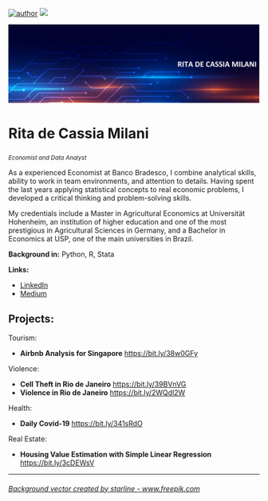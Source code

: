 



[![author](https://img.shields.io/badge/author-rita-milani.svg)](https://www.linkedin.com/in/rita-de-cássia-milani-59ab7451/) [![](https://img.shields.io/badge/python-3.7+-blue.svg)](https://www.python.org/downloads/release/python-365/)

<p align="center">
  <img src="banner.jpg" >
  
</p>

# Rita de Cassia Milani
<sub>*Economist and Data Analyst*</sub>

As a experienced Economist at Banco Bradesco, I combine analytical skills, ability to work in team environments, and attention to details. Having spent the last years applying statistical concepts to real economic problems, I developed a critical thinking and problem-solving skills.

My credentials include a Master in Agricultural Economics at Universität Hohenheim, an institution of higher education and one of the most prestigious in Agricultural Sciences in Germany, and a Bachelor in Economics at USP, one of the main universities in Brazil. 

**Background in:** Python, R, Stata

**Links:**
* [LinkedIn](https://www.linkedin.com/in/rita-de-cássia-milani-59ab7451/)
* [Medium](https://www.medium.com)


## Projects:

Tourism:
* **Airbnb Analysis for Singapore** https://bit.ly/38w0GFy

Violence:
* **Cell Theft in Rio de Janeiro** https://bit.ly/39BVnVG
* **Violence in Rio de Janeiro** https://bit.ly/2WQdl2W

Health:
* **Daily Covid-19** https://bit.ly/341sRdO

Real Estate:
* **Housing Value Estimation with Simple Linear Regression** https://bit.ly/3cDEWsV

---

<h6><a href='https://www.freepik.com/vectors/background'>Background vector created by starline - www.freepik.com</a></h6>

